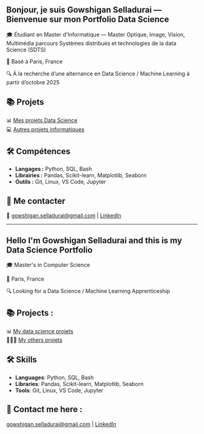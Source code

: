 ## Bonjour, je suis Gowshigan Selladurai — Bienvenue sur mon Portfolio Data Science

🎓 Étudiant en Master d'Informatique — Master Optique, Image, Vision, Multimédia parcours Systèmes distribués et technologies de la data Science (SDTS) 

📍 Basé à Paris, France  

🔍 À la recherche d’une alternance en Data Science / Machine Learning à partir d’octobre 2025


## 📚 Projets

📊 [Mes projets Data Science](https://github.com/GowshiganS/DataScience-Projects)  
💻 [Autres projets informatiques](https://github.com/GowshiganS/CS_Other_Projets)


## 🛠️ Compétences

- **Langages :** Python, SQL, Bash  
- **Librairies :** Pandas, Scikit-learn, Matplotlib, Seaborn  
- **Outils :** Git, Linux, VS Code, Jupyter  


## 📧 Me contacter

📧 gowshigan.selladurai@gmail.com  | [LinkedIn](https://www.linkedin.com/in/gowshigan-selladurai/)  


__________________________________________________________________________________________________________________
## Hello I'm Gowshigan Selladurai and this is my Data Science Portfolio

🎓 Master's in Computer Science

📍 Paris, France  

🔍 Looking for a Data Science / Machine Learning Apprenticeship  

## 📚 Projects :

📊 [My data science projets](https://github.com/GowshiganS/DataScience-Projects)  
👩🏻‍💻 [My others projets](https://github.com/GowshiganS/CS_Other_Projets) 


## 🛠️ Skills
- **Languages**: Python, SQL, Bash  
- **Libraries**: Pandas, Scikit-learn, Matplotlib, Seaborn
- **Tools**: Git, Linux, VS Code, Jupyter

## 📧 Contact me here :
 gowshigan.selladurai@gmail.com | [LinkedIn](https://www.linkedin.com/in/gowshigan-selladurai/) 
